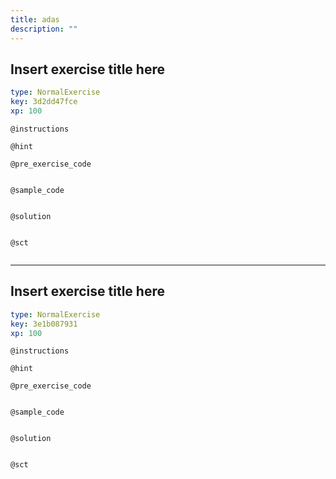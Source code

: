 ```yaml
---
title: adas
description: ""
---
```


## Insert exercise title here

```yaml
type: NormalExercise
key: 3d2dd47fce
xp: 100
```



`@instructions`


`@hint`


`@pre_exercise_code`
```{python}

```

`@sample_code`
```{sql}

```

`@solution`
```{sql}

```

`@sct`
```{python}

```

---

## Insert exercise title here

```yaml
type: NormalExercise
key: 3e1b087931
xp: 100
```



`@instructions`


`@hint`


`@pre_exercise_code`
```{python}

```

`@sample_code`
```{sql}

```

`@solution`
```{sql}

```

`@sct`
```{python}

```
